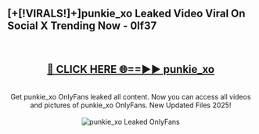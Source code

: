 <h2>[+[!VIRALS!]+]punkie_xo Leaked Video Viral On Social X Trending Now - 0lf37</h2>
<br>
<div align="center">
<h2><a href="https://libra.edu.pl?punkie_xo" rel="nofollow">🔴 CLICK HERE 🌐==►► punkie_xo</a></h2>
<br>
Get punkie_xo OnlyFans leaked all content. Now you can access all videos and pictures of punkie_xo OnlyFans. New Updated Files 2025!
<br>
<br>
<a href="https://libra.edu.pl?punkie_xo" rel="nofollow" data-target="animated-image.originalLink"><img src="https://i.ibb.co.com/WyWwxjT/player-gif2.gif" alt="punkie_xo Leaked OnlyFans" style="max-width: 100%; display: inline-block;" data-target="animated-image.originalImage"></a>
</div>
<br>